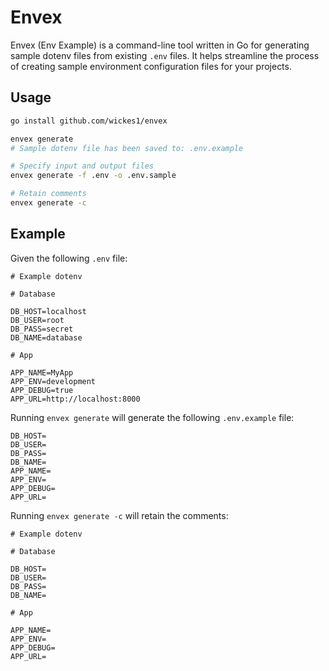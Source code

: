 # Envex

Envex (Env Example) is a command-line tool written in Go for generating sample dotenv files from existing `.env` files. It helps streamline the process of creating sample environment configuration files for your projects.

## Usage

```bash
go install github.com/wickes1/envex

envex generate
# Sample dotenv file has been saved to: .env.example

# Specify input and output files
envex generate -f .env -o .env.sample

# Retain comments
envex generate -c
```

## Example

Given the following `.env` file:

```env
# Example dotenv

# Database

DB_HOST=localhost
DB_USER=root
DB_PASS=secret
DB_NAME=database

# App

APP_NAME=MyApp
APP_ENV=development
APP_DEBUG=true
APP_URL=http://localhost:8000
```

Running `envex generate` will generate the following `.env.example` file:

```env
DB_HOST=
DB_USER=
DB_PASS=
DB_NAME=
APP_NAME=
APP_ENV=
APP_DEBUG=
APP_URL=
```

Running `envex generate -c` will retain the comments:

```env
# Example dotenv

# Database

DB_HOST=
DB_USER=
DB_PASS=
DB_NAME=

# App

APP_NAME=
APP_ENV=
APP_DEBUG=
APP_URL=
```
